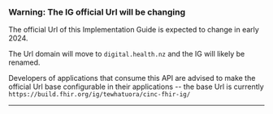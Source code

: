 ### Warning: The IG official Url will be changing
  
The official Url of this Implementation Guide is expected to change in early 2024.

The Url domain will move to `digital.health.nz` and the IG will likely be renamed.

Developers of applications that consume this API are advised to make the official Url base configurable in their applications -- the base Url is currently `https://build.fhir.org/ig/tewhatuora/cinc-fhir-ig/`

---
